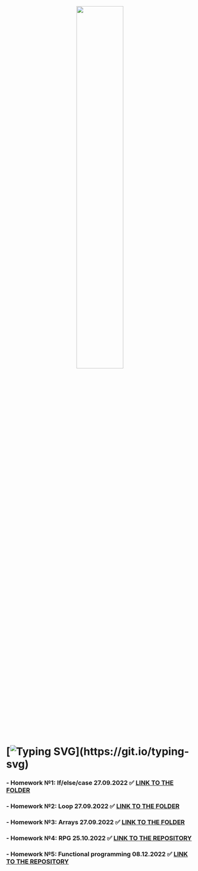 <div align="center">
<img src="https://www.softserveinc.com/cdn/img/press/regional/news/SS-logo.PNG" align="center" style="width: 50%" />
</div>  
  
# [![Typing SVG](https://readme-typing-svg.herokuapp.com?color=%2336BCF7&lines=🔭+SoftServe+List+of+HomeWorks:)](https://git.io/typing-svg)
  
### - Homework №1: If/else/case 27.09.2022 ✅  [LINK TO THE FOLDER](https://github.com/Maslyna/Java-Homework/blob/master/src/Homework1)
### - Homework №2: Loop 27.09.2022 ✅  [LINK TO THE FOLDER](https://github.com/Maslyna/Java-Homework/blob/master/src/Homework2)
### - Homework №3: Arrays 27.09.2022 ✅  [LINK TO THE FOLDER](https://github.com/Maslyna/Java-Homework/blob/master/src/Homework3)
### - Homework №4: RPG 25.10.2022 ✅  [LINK TO THE REPOSITORY](https://github.com/Maslyna/SoftserveLittleRPG)
### - Homework №5: Functional programming 08.12.2022 ✅  [LINK TO THE REPOSITORY](https://github.com/Maslyna/Java-Homework/tree/master/src/Homework5)
